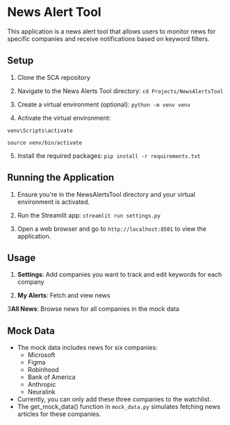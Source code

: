 # News Alert Tool

This application is a news alert tool that allows users to monitor news for specific companies and receive notifications based on keyword filters.


## Setup
1. Clone the SCA repository
2. Navigate to the News Alerts Tool directory: ```cd Projects/NewsAlertsTool ```

3. Create a virtual environment (optional): ```python -m venv venv```
4. Activate the virtual environment:
  ```
  venv\Scripts\activate
  ```
  ```
  source venv/bin/activate
  ```

5. Install the required packages:
```pip install -r requirements.txt```

## Running the Application

1. Ensure you're in the NewsAlertsTool directory and your virtual environment is activated.

2. Run the Streamlit app: `streamlit run settings.py`

3. Open a web browser and go to `http://localhost:8501` to view the application.

## Usage

1. **Settings**: Add companies you want to track and edit keywords for each company

2. **My Alerts**: Fetch and view news

3**All News**: Browse news for all companies in the mock data  

## Mock Data 

- The mock data includes news for six companies:
   - Microsoft
   - Figma
   - Robinhood
   - Bank of America 
   - Anthropic
   - Neuralink
- Currently, you can only add these three companies to the watchlist.
- The get_mock_data() function in `mock_data.py` simulates fetching news articles for these companies.

